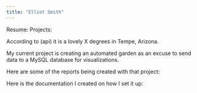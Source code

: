 ```yaml
---
title: "Elliot Smith"
---
```

Resume: 
Projects: 

According to (api) it is a lovely X degrees in Tempe, Arizona.

My current project is creating an automated garden as an excuse to send data to a MySQL database for visualizations.

Here are some of the reports being created with that project:



Here is the documentation I created on how I set it up:

